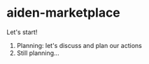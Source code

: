 # aiden-marketplace
Let's start!


1. Planning: let's discuss and plan our actions
2. Still planning...
